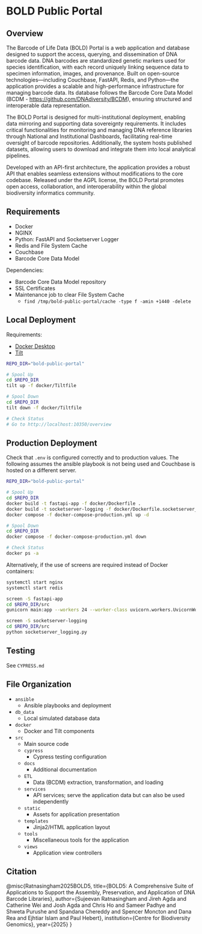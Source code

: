 # BOLD Public Portal

## Overview
The Barcode of Life Data (BOLD) Portal is a web application and database designed to support the access, querying, and dissemination of DNA barcode data. DNA barcodes are standardized genetic markers used for species identification, with each record uniquely linking sequence data to specimen information, images, and provenance. Built on open-source technologies—including Couchbase, FastAPI, Redis, and Python—the application provides a scalable and high-performance infrastructure for managing barcode data. Its database follows the Barcode Core Data Model (BCDM - https://github.com/DNAdiversity/BCDM), ensuring structured and interoperable data representation.

The BOLD Portal is designed for multi-institutional deployment, enabling data mirroring and supporting data sovereignty requirements. It includes critical functionalities for monitoring and managing DNA reference libraries through National and Institutional Dashboards, facilitating real-time oversight of barcode repositories. Additionally, the system hosts published datasets, allowing users to download and integrate them into local analytical pipelines.

Developed with an API-first architecture, the application provides a robust API that enables seamless extensions without modifications to the core codebase. Released under the AGPL license, the BOLD Portal promotes open access, collaboration, and interoperability within the global biodiversity informatics community.


## Requirements

- Docker
- NGINX
- Python: FastAPI and Socketserver Logger
- Redis and File System Cache
- Couchbase
- Barcode Core Data Model

Dependencies:
- Barcode Core Data Model repository
- SSL Certificates
- Maintenance job to clear File System Cache
  - `find /tmp/bold-public-portal/cache -type f -amin +1440 -delete`

## Local Deployment

Requirements:
- [Docker Desktop](https://docs.docker.com/desktop/)
- [Tilt](https://docs.tilt.dev/install.html)

```bash
REPO_DIR="bold-public-portal"

# Spool Up
cd $REPO_DIR
tilt up -f docker/Tiltfile

# Spool Down
cd $REPO_DIR
tilt down -f docker/Tiltfile

# Check Status
# Go to http://localhost:10350/overview
```

## Production Deployment

Check that `.env` is configured correctly and to production values. The following assumes the ansible playbook is not being used and Couchbase is hosted on a different server.

```bash
REPO_DIR="bold-public-portal"

# Spool Up
cd $REPO_DIR
docker build -t fastapi-app -f docker/Dockerfile .
docker build -t socketserver-logging -f docker/Dockerfile.socketserver_logging .
docker compose -f docker-compose-production.yml up -d

# Spool Down
cd $REPO_DIR
docker compose -f docker-compose-production.yml down

# Check Status
docker ps -a
```

Alternatively, if the use of screens are required instead of Docker containers:
```bash
systemctl start nginx
systemctl start redis

screen -S fastapi-app
cd $REPO_DIR/src
gunicorn main:app --workers 24 --worker-class uvicorn.workers.UvicornWorker --bind 127.0.0.1:8000

screen -S socketserver-logging
cd $REPO_DIR/src
python socketserver_logging.py
```

## Testing

See `CYPRESS.md`

## File Organization

- `ansible`
  - Ansible playbooks and deployment
- `db_data`
  - Local simulated database data
- `docker`
  - Docker and Tilt components
- `src`
  - Main source code
  - `cypress`
    - Cypress testing configuration
  - `docs`
    - Additional documentation
  - `ETL`
    - Data (BCDM) extraction, transformation, and loading
  - `services`
    - API services; serve the application data but can also be used independently
  - `static`
    - Assets for application presentation
  - `templates`
    - Jinja2/HTML application layout
  - `tools`
    - Miscellaneous tools for the application
  - `views`
    - Application view controllers

## Citation

@misc{Ratnasingham2025BOLD5,
    title={BOLD5: A Comprehensive Suite of Applications to Support the Assembly, Preservation, and Application of DNA Barcode Libraries}, 
    author={Sujeevan Ratnasingham and Jireh Agda and Catherine Wei and Josh Agda and Chris Ho and Sameer Padhye and Shweta Purushe and Spandana Chereddy and Spencer Moncton and Dana Rea and Ejhtiar Islam and Paul Hebert},
    institution={Centre for Biodiversity Genomics},
    year={2025}
}

